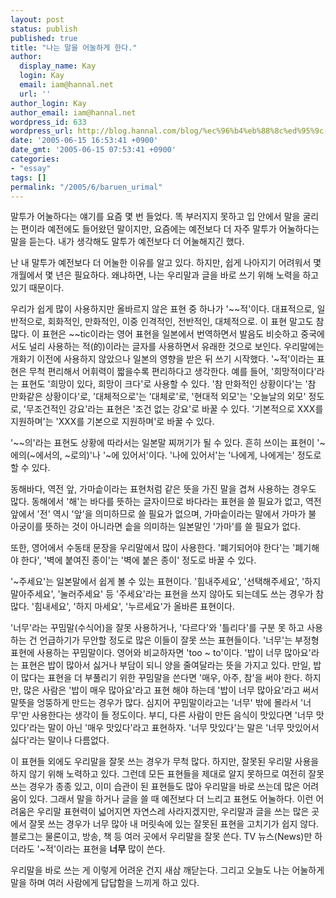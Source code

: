 ```yaml
---
layout: post
status: publish
published: true
title: "나는 말을 어눌하게 한다."
author:
  display_name: Kay
  login: Kay
  email: iam@hannal.net
  url: ''
author_login: Kay
author_email: iam@hannal.net
wordpress_id: 633
wordpress_url: http://blog.hannal.com/blog/%ec%96%b4%eb%88%8c%ed%95%9c-%eb%a7%90%ed%88%ac/
date: '2005-06-15 16:53:41 +0900'
date_gmt: '2005-06-15 07:53:41 +0900'
categories:
- "essay"
tags: []
permalink: "/2005/6/baruen_urimal"
---
```

<p>말투가 어눌하다는 얘기를 요즘 몇 번 들었다. 똑 부러지지 못하고 입 안에서 말을 굴리는 편이라 예전에도 들어왔던 말이지만, 요즘에는 예전보다 더 자주 말투가 어눌하다는 말을 듣는다. 내가 생각해도 말투가 예전보다 더 어눌해지긴 했다.</p>
<p>난 내 말투가 예전보다 더 어눌한 이유를 알고 있다. 하지만, 쉽게 나아지기 어려워서 몇 개월에서 몇 년은 필요하다. 왜냐하면, 나는 우리말과 글을 바로 쓰기 위해 노력을 하고 있기 때문이다.</p>
<p>우리가 쉽게 많이 사용하지만 올바르지 않은 표현 중 하나가 '~~적'이다. 대표적으로, 일반적으로, 회화적인, 만화적인, 이중 인격적인, 전반적인, 대체적으로. 이 표현 말고도 참 많다. 이 표현은 ~~tic이라는 영어 표현을 일본에서 번역하면서 발음도 비슷하고 중국에서도 널리 사용하는 적(的)이라는 글자를 사용하면서 유래한 것으로 보인다. 우리말에는 개화기 이전에 사용하지 않았으나 일본의 영향을 받은 뒤 쓰기 시작했다. '~적'이라는 표현은 무척 편리해서 어휘력이 짧을수록 편리하다고 생각한다. 예를 들어, '희망적이다'라는 표현도 '희망이 있다, 희망이 크다'로 사용할 수 있다. '참 만화적인 상황이다'는 '참 만화같은 상황이다'로, '대체적으로'는 '대체로'로, '현대적 외모'는 '오늘날의 외모' 정도로, '무조건적인 강요'라는 표현은 '조건 없는 강요'로 바꿀 수 있다. '기본적으로 XXX를 지원하며'는 'XXX를 기본으로 지원하며'로 바꿀 수 있다.</p>
<p>'~~의'라는 표현도 상황에 따라서는 일본말 찌꺼기가 될 수 있다. 흔히 쓰이는 표현이 '~에의(~에서의, ~로의)'나 '~에 있어서'이다. '나에 있어서'는 '나에게, 나에게는' 정도로 할 수 있다.</p>
<p>동해바다, 역전 앞, 가마솥이라는 표현처럼 같은 뜻을 가진 말을 겹쳐 사용하는 경우도 많다. 동해에서 '해'는 바다를 뜻하는 글자이므로 바다라는 표현을 쓸 필요가 없고, 역전 앞에서 '전' 역시 '앞'을 의미하므로 쓸 필요가 없으며, 가마솥이라는 말에서 가마가 불 아궁이를 뜻하는 것이 아니라면 솥을 의미하는 일본말인 '가마'를 쓸 필요가 없다.</p>
<p>또한, 영어에서 수동태 문장을 우리말에서 많이 사용한다. '폐기되어야 한다'는 '폐기해야 한다', '벽에 붙여진 종이'는 '벽에 붙은 종이' 정도로 바꿀 수 있다.</p>
<p>'~주세요'는 일본말에서 쉽게 볼 수 있는 표현이다. '힘내주세요', '선택해주세요', '하지 말아주세요', '눌러주세요' 등 '주세요'라는 표현을 쓰지 않아도 되는데도 쓰는 경우가 참 많다. '힘내세요', '하지 마세요', '누르세요'가 올바른 표현이다.</p>
<p>'너무'라는 꾸밈말(수식어)을 잘못 사용하거나, '다르다'와 '틀리다'를 구분 못 하고 사용하는 건 언급하기가 무안할 정도로 많은 이들이 잘못 쓰는 표현들이다. '너무'는 부정형 표현에 사용하는 꾸밈말이다. 영어와 비교하자면 'too ~ to'이다. '밥이 너무 많아요'라는 표현은 밥이 많아서 싫거나 부담이 되니 양을 줄여달라는 뜻을 가지고 있다. 만일, 밥이 많다는 표현을 더 부풀리기 위한 꾸밈말을 쓴다면 '매우, 아주, 참'을 써야 한다. 하지만, 많은 사람은 '밥이 매우 많아요'라고 표현 해야 하는데 '밥이 너무 많아요'라고 써서 말뜻을 엉뚱하게 만드는 경우가 많다. 심지어 꾸밈말이라고는 '너무' 밖에 몰라서 '너무'만 사용한다는 생각이 들 정도이다. 부디, 다른 사람이 만든 음식이 맛있다면 '너무 맛있다'라는 말이 아닌 '매우 맛있다'라고 표현하자. '너무 맛있다'는 말은 '너무 맛있어서 싫다'라는 말이나 다름없다.</p>
<p>이 표현들 외에도 우리말을 잘못 쓰는 경우가 무척 많다. 하지만, 잘못된 우리말 사용을 하지 않기 위해 노력하고 있다. 그런데 모든 표현들을 제대로 알지 못하므로 여전히 잘못 쓰는 경우가 종종 있고, 이미 습관이 된 표현들도 많아 우리말을 바로 쓰는데 많은 어려움이 있다. 그래서 말을 하거나 글을 쓸 때 예전보다 더 느리고 표현도 어눌하다. 이런 어려움은 우리말 표현력이 넓어지면 자연스레 사라지겠지만, 우리말과 글을 쓰는 많은 곳에서 잘못 쓰는 경우가 너무 많아 내 머릿속에 있는 잘못된 표현을 고치기가 쉽지 않다. 블로그는 물론이고, 방송, 책 등 여러 곳에서 우리말을 잘못 쓴다. TV 뉴스(News)만 하더라도 '~적'이라는 표현을 <b>너무</b> 많이 쓴다.</p>
<p>우리말을 바로 쓰는 게 이렇게 어려운 건지 새삼 깨닫는다. 그리고 오늘도 나는 어눌하게 말을 하며 여러 사람에게 답답함을 느끼게 하고 있다.</p>
